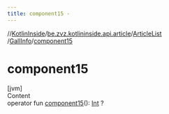 ```yaml
---
title: component15 -
---
```

//[KotlinInside](../../../index.md)/[be.zvz.kotlininside.api.article](../../index.md)/[ArticleList](../index.md)
/[GallInfo](index.md)/[component15](component15.md)

# component15

[jvm]  
Content  
operator fun [component15](component15.md)(): [Int](https://kotlinlang.org/api/latest/jvm/stdlib/kotlin/-int/index.html)
?  



